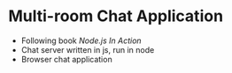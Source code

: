 Multi-room Chat Application
=====

+ Following book *Node.js In Action*
+ Chat server written in js, run in node
+ Browser chat application